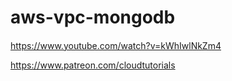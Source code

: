 # aws-vpc-mongodb

####
https://www.youtube.com/watch?v=kWhIwlNkZm4

https://www.patreon.com/cloudtutorials

